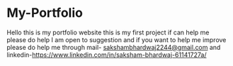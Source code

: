 # My-Portfolio
Hello this is my portfolio website this is my first project if can help me please do help
I am open to suggestion and if you want to help me improve please do help me through mail- sakshambhardwaj2244@gmail.com
and linkedin-https://www.linkedin.com/in/saksham-bhardwaj-61141727a/
